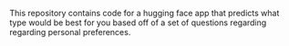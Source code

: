 This repository contains code for a hugging face app that predicts what type would be best for you based off of a set of questions regarding regarding personal preferences.

